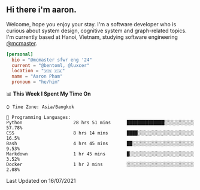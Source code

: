 <h2><b>Hi there i'm aaron. </b></h2>

Welcome, hope you enjoy your stay. I'm a software developer who is curious about system design, cognitive system and graph-related topics. I'm currently based at Hanoi, Vietnam, studying software engineering [@mcmaster](https://www.mcmaster.ca/).

```toml
[personal]
  bio = "@mcmaster sfwr eng '24"
  current = "@bentoml, @luxcer"
  location = "🇻🇳 🇨🇦"
  name = "Aaron Pham"
  pronoun = "he/him"
```
<!--<img src="https://github-readme-stats.vercel.app/api?username=aarnphm&show_icons=true&count_private=true&theme=dark" height="170"/>-->
<!--<img src="https://github-readme-stats.vercel.app/api/top-langs/?username=aarnphm&layout=compact&hide=css&theme=dark" height="170" />-->

<!--START_SECTION:waka-->
📊 **This Week I Spent My Time On** 

```text
⌚︎ Time Zone: Asia/Bangkok

💬 Programming Languages: 
Python                   28 hrs 51 mins      ██████████████░░░░░░░░░░░   57.78% 
CSS                      8 hrs 14 mins       ████░░░░░░░░░░░░░░░░░░░░░   16.5% 
Bash                     4 hrs 45 mins       ██░░░░░░░░░░░░░░░░░░░░░░░   9.53% 
Markdown                 1 hr 45 mins        █░░░░░░░░░░░░░░░░░░░░░░░░   3.52% 
Docker                   1 hr 2 mins         ░░░░░░░░░░░░░░░░░░░░░░░░░   2.08%

```


 Last Updated on 16/07/2021
<!--END_SECTION:waka-->

